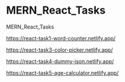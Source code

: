 # MERN_React_Tasks
MERN_React_Tasks

https://react-task1-word-counter.netlify.app/



https://react-task3-color-picker.netlify.app/

https://react-task4-dummy-json.netlify.app/

https://react-task5-age-calculator.netlify.app/
